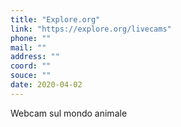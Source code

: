 ```yaml
---
title: "Explore.org"
link: "https://explore.org/livecams"
phone: ""
mail: ""
address: ""
coord: ""
souce: ""
date: 2020-04-02
---
```


Webcam sul mondo animale
